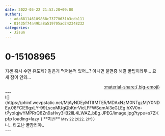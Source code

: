 ```yaml
---
date: 2022-05-22 21:52:28+09:00
authors:
  - ada681146109868c73770631b3cdb111
  - 01435f74a49ba8a519705ad242348232
categories:
  - Jisun
---
```


# 0-15108965

<div class="post-container" markdown="1">
<div class="content-container md-sidebar__scrollwrap" markdown="1">

지센 혹시 수면 유도제? 같은거 먹어본적 있어...? 아니면 불면증 해결 꿀팁이라두... 요새 잠이 안와...

</div>
</div>

<div style="text-align: right;" markdown="1">
<a href="https://weverse.io/fromis9/fanpost/0-15108965" style="text-align: right;">:material-share:{.big-emoji}</a>
</div>
---

<div class="comments-container md-sidebar__scrollwrap" markdown="1">
<div class="comment" markdown="1">
<div class='id-container' markdown="1">
![](https://phinf.wevpstatic.net/MjAyNDEyMTlfMTE5/MDAxNzM0NTgzMjY0NDEy.08FClE9gxLY-99LscoMUgQbKnrVicLFFWSqmAi3eGLEg.hXV0n-tPyoIqjwYMPRrQ8Zn9aHvy3-B2llL4LWAZ_bEg.JPEG/image.jpg?type=s72){ pfp loading=lazy }
**<span class="artist">지선</span>** <small>May 22 2022, 21:53</small><br>
</div>
<div class='comment-body' markdown="1">
나.. 타고난 꿀잠러야..
</div>
</div>
</div>
---
